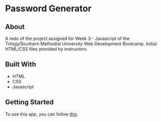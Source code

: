 # Password Generator
## About
A redo of the project assigned for Week 3 - Javascript of the Trilogy/Southern Methodist University Web Development Bootcamp. Initial HTML/CSS files provided by instructors.

## Built With
* HTML
* CSS
* Javascript

## Getting Started
To use this app, you can follow <a href="https://ashleysalinas.github.io/Password-Generator/"> this </a>
